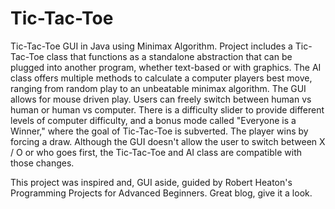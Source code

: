 # Tic-Tac-Toe
Tic-Tac-Toe GUI in Java using Minimax Algorithm. 
Project includes a Tic-Tac-Toe class that functions as a standalone abstraction that can be plugged into another program, whether text-based or with graphics.
The AI class offers multiple methods to calculate a computer players best move, ranging from random play to an unbeatable minimax algorithm. 
The GUI allows for mouse driven play. Users can freely switch between human vs human or human vs computer. There is a difficulty slider to provide different levels of computer difficulty, and a bonus mode called "Everyone is a Winner," where the goal of Tic-Tac-Toe is subverted. The player wins by forcing a draw. 
Although the GUI doesn't allow the user to switch between X / O or who goes first, the Tic-Tac-Toe and AI class are compatible with those changes. 

This project was inspired and, GUI aside, guided by Robert Heaton's Programming Projects for Advanced Beginners. Great blog, give it a look.
